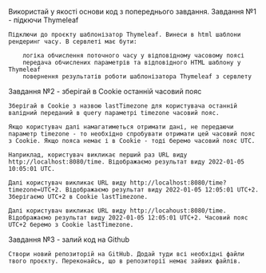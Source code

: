 Використай у якості основи код з попереднього завдання.
Завдання №1 - підкючи Thymeleaf
    
    Підключи до проєкту шаблонізатор Thymeleaf. Винеси в html шаблони рендеринг часу. В сервлеті має бути:
    
        логіка обчислення поточного часу у відповідному часовому поясі
        передача обчислених параметрів та відповідного HTML шаблону у Thymeleaf
        повернення результатів роботи шаблонізатора Thymeleaf з сервлету

Завдання №2 - зберігай в Cookie останній часовий пояс
    
    Зберігай в Cookie з назвою lastTimezone для користувача останній валідний переданий в query параметрі timezone часовий пояс.
    
    Якщо користувач далі намагатиметься отримати дані, не передаючи параметр timezone - то необхідно спробувати отримати цей часовий пояс з Cookie. Якщо пояса немає і в Cookie - тоді беремо часовий пояс UTC.
    
    Наприклад, користувач викликає перший раз URL виду http://localhost:8080/time. Відображаємо результат виду 2022-01-05 10:05:01 UTC.
    
    Далі користувач викликає URL виду http://localhost:8080/time?timezone=UTC+2. Відображаємо результат виду 2022-01-05 12:05:01 UTC+2. Зберігаємо UTC+2 в Cookie lastTimezone.
    
    Далі користувач викликає URL виду http://locahoust:8080/time. Відображаємо результат виду 2022-01-05 12:05:01 UTC+2. Часовий пояс UTC+2 беремо з Cookie lastTimezone.

Завдання №3 - залий код на Github
    
    Створи новий репозиторій на GitHub. Додай туди всі необхідні файли твого проєкту. Переконайсь, що в репозиторії немає зайвих файлів.
